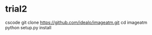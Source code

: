 # trial2
cscode
git clone https://github.com/idealo/imageatm.git
cd imageatm
python setup.py install
